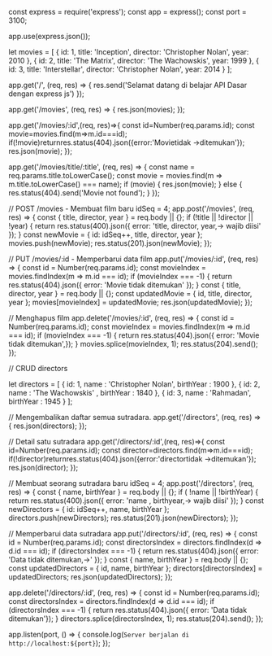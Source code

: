const express = require('express');
const app = express();
const port = 3100;

app.use(express.json());

let movies = [
    { id: 1, title: 'Inception', director: 'Christopher Nolan', year: 2010 },
    { id: 2, title: 'The Matrix', director: 'The Wachowskis', year: 1999 },
    { id: 3, title: 'Interstellar', director: 'Christopher Nolan', year: 2014 }
];

app.get('/', (req, res) => {
    res.send('Selamat datang di belajar API Dasar dengan express js')
});

app.get('/movies', (req, res) => {
    res.json(movies);
});

app.get('/movies/:id',(req, res)=>{
    const id=Number(req.params.id);
    const movie=movies.find(m=>m.id===id);
    if(!movie)returnres.status(404).json({error:'Movietidak →ditemukan'});
    res.json(movie);
});

app.get('/movies/title/:title', (req, res) => {
    const name = req.params.title.toLowerCase();
    const movie = movies.find(m => m.title.toLowerCase() === name);
    if (movie) {
        res.json(movie);
    } else {
        res.status(404).send('Movie not found');
    }
});

// POST /movies - Membuat film baru
idSeq = 4;
app.post('/movies', (req, res) => {
    const { title, director, year } = req.body || {};
    if (!title || !director || !year) {
     return res.status(400).json({ error: 'title, director, year,→ wajib diisi' });
    }
    const newMovie = { id: idSeq++, title, director, year };
    movies.push(newMovie);
    res.status(201).json(newMovie);
});


// PUT /movies/:id - Memperbarui data film
app.put('/movies/:id', (req, res) => {
    const id = Number(req.params.id);
    const movieIndex = movies.findIndex(m => m.id === id);
    if (movieIndex === -1) {
    return res.status(404).json({ error: 'Movie tidak ditemukan' });
 }
    const { title, director, year } = req.body || {};
    const updatedMovie = { id, title, director, year };
    movies[movieIndex] = updatedMovie;
    res.json(updatedMovie);
 });

 // Menghapus film
app.delete('/movies/:id', (req, res) => {
    const id = Number(req.params.id);
    const movieIndex = movies.findIndex(m => m.id === id);
    if (movieIndex === -1) {
    return res.status(404).json({ error: 'Movie tidak ditemukan',});
}
    movies.splice(movieIndex, 1);
    res.status(204).send();
});


// CRUD directors

let directors = [
    { id: 1, name : 'Christopher Nolan', birthYear : 1900 },
    { id: 2, name : 'The Wachowskis'   , birthYear : 1840 },
    { id: 3, name : 'Rahmadan', birthYear : 1945 }
];

// Mengembalikan daftar semua sutradara.
app.get('/directors', (req, res) => {
    res.json(directors);
});

// Detail satu sutradara
app.get('/directors/:id',(req, res)=>{
    const id=Number(req.params.id);
    const director=directors.find(m=>m.id===id);
    if(!director)returnres.status(404).json({error:'directortidak →ditemukan'});
    res.json(director);
});

// Membuat seorang sutradara baru
idSeq = 4;
app.post('/directors', (req, res) => {
    const { name, birthYear } = req.body || {};
    if ( !name || !birthYear) {
     return res.status(400).json({ error: 'name , birthyear,→ wajib diisi' });
    }
    const newDirectors = { id: idSeq++, name, birthYear };
    directors.push(newDirectors);
    res.status(201).json(newDirectors);
});

// Memperbarui data sutradara
app.put('/directors/:id', (req, res) => {
  const id = Number(req.params.id);
  const directorsIndex = directors.findIndex(d => d.id === id);
  if (directorsIndex === -1) {
     return res.status(404).json({ error: 'Data tidak ditemukan,→' });
     }
     const { name, birthYear } = req.body || {};
     const updatedDirectors = { id, name, birthYear };
     directors[directorsIndex] = updatedDirectors;
     res.json(updatedDirectors);
  });

  app.delete('/directors/:id', (req, res) => {
  const id = Number(req.params.id);
  const directorsIndex = directors.findIndex(d => d.id === id);
  if (directorsIndex === -1) {
     return res.status(404).json({ error: 'Data tidak ditemukan'});
     }
     directors.splice(directorsIndex, 1);
     res.status(204).send();
});


app.listen(port, () => {
    console.log(`Server berjalan di http://localhost:${port}`);
});


